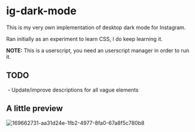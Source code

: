 # ig-dark-mode

This is my very own implementation of desktop dark mode for Instagram.

Ran initially as an experiment to learn CSS, I do keep learning it.

**NOTE:** This is a userscript, you need an userscript manager in order to run it.

## TODO
 - Update/improve descriptions for all vague elements

## A little preview
![169662731-aa31d24e-1fb2-4977-8fa0-67a8f5c780b8](https://user-images.githubusercontent.com/2406819/206483843-18b2d84d-b647-46d6-aaba-34db030529b1.png)
